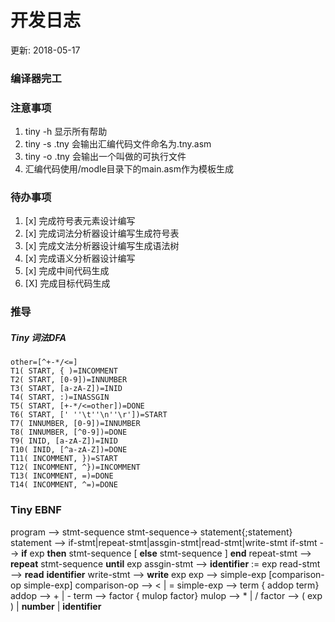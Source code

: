 # 开发日志

更新: 2018-05-17
### 编译器完工

### 注意事项
1. tiny -h 显示所有帮助
2. tiny -s <filename>.tny 会输出汇编代码文件命名为<filenam>.tny.asm
3. tiny -o <name> <filename>.tny 会输出一个叫做<name>的可执行文件
4. 汇编代码使用/modle目录下的main.asm作为模板生成
### 待办事项

1. [x] 完成符号表元素设计编写
2. [x] 完成词法分析器设计编写生成符号表
3. [x] 完成文法分析器设计编写生成语法树
4. [x] 完成语义分析器设计编写
5. [x] 完成中间代码生成
6. [X] 完成目标代码生成


### 推导

##### Tiny 词法DFA
```
other=[^+-*/<=]
T1( START, { )=INCOMMENT 
T2( START, [0-9])=INNUMBER
T3( START, [a-zA-Z])=INID
T4( START, :)=INASSGIN
T5( START, [+-*/<=other])=DONE
T6( START, [' ''\t''\n''\r'])=START
T7( INNUMBER, [0-9])=INNUMBER
T8( INNUMBER, [^0-9])=DONE
T9( INID, [a-zA-Z])=INID
T10( INID, [^a-zA-Z])=DONE
T11( INCOMMENT, })=START
T12( INCOMMENT, ^})=INCOMMENT
T13( INCOMMENT, =)=DONE
T14( INCOMMENT, ^=)=DONE
```

### Tiny EBNF
program --> stmt-sequence
stmt-sequence-> statement{;statement}
statement --> if-stmt|repeat-stmt|assgin-stmt|read-stmt|write-stmt
if-stmt --> **if** exp **then** stmt-sequence [ **else** stmt-sequence ] **end**
repeat-stmt --> **repeat** stmt-sequence **until** exp
assgin-stmt --> **identifier** := exp
read-stmt --> **read** **identifier**
write-stmt --> **write** exp
exp --> simple-exp [comparison-op simple-exp]
comparison-op --> < | =
simple-exp --> term { addop term}
addop --> + | -
term --> factor { mulop factor}
mulop --> * | /
factor --> ( exp ) | **number** | **identifier**

